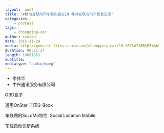 ```yaml
---
layout:  post
title: "#移动互联网汽车重庆会议10 移动互联网汽车信息安全"
categories:
    - podcast
tags:
    - chongqing-car
author: scateu
date: 2015-11-24
media: http://podcast-files.scateu.me/chongqing-car/10.%E7%A7%BB%E5%8A%A8%E4%BA%92%E8%81%94%E7%BD%91%E6%B1%BD%E8%BD%A6%E4%BF%A1%E6%81%AF%E5%AE%89%E5%85%A8.m4a
duration: 00:21:37 
length: 10651551
subtitle:
mediatype: "audio/mpeg"
---
```


 - 李伟华
 - 中兴通讯服务有限公司

OBD盒子

通用OnStar
丰田G-Book

车联网的SoLoMo特性: Social Location Mobile

车载自动诊断系统

